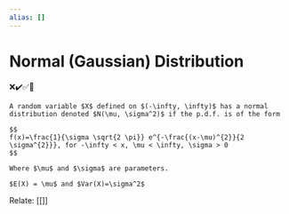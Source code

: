 ```yaml
---
alias: []
---
```

# Normal (Gaussian) Distribution
❌✔️✅📗
```ad-def
A random variable $X$ defined on $(-\infty, \infty)$ has a normal distribution denoted $N(\mu, \sigma^2)$ if the p.d.f. is of the form 

$$
f(x)=\frac{1}{\sigma \sqrt{2 \pi}} e^{-\frac{(x-\mu)^{2}}{2 \sigma^{2}}}, for -\infty < x, \mu < \infty, \sigma > 0
$$

Where $\mu$ and $\sigma$ are parameters.

$E(X) = \mu$ and $Var(X)=\sigma^2$
```



Relate: [[]]